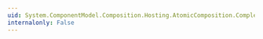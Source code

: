 ```yaml
---
uid: System.ComponentModel.Composition.Hosting.AtomicComposition.Complete
internalonly: False
---
```

